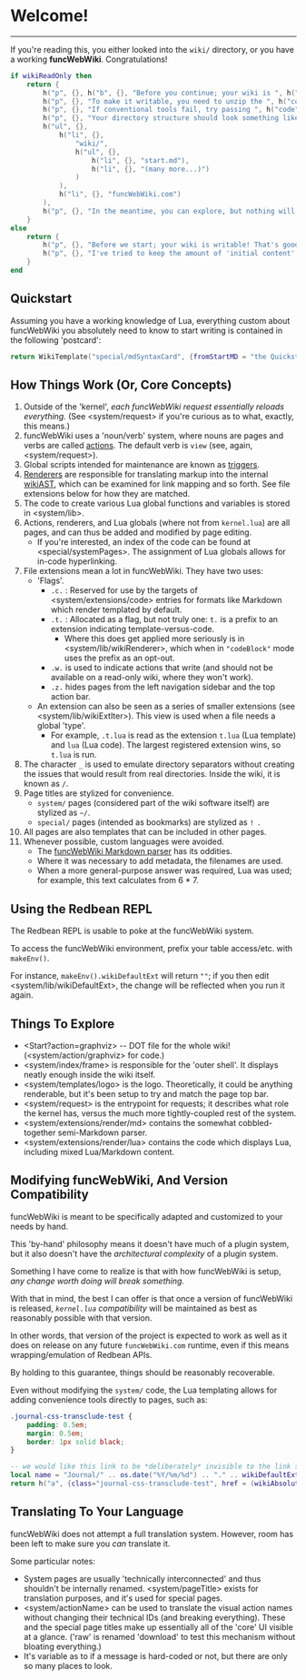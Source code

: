 # Welcome!

***

If you're reading this, you either looked into the `wiki/` directory, or you have a working **funcWebWiki**. Congratulations!

```t.lua
if wikiReadOnly then
	return {
		h("p", {}, h("b", {}, "Before you continue; your wiki is ", h("i", {}, "read-only!"))),
		h("p", {}, "To make it writable, you need to unzip the ", h("code", {}, "wiki"), " directory from the ", h("code", {}, "funcWebWiki.com"), " file."),
		h("p", {}, "If conventional tools fail, try passing ", h("code", {}, "-- --unpack"), " when launching."),
		h("p", {}, "Your directory structure should look something like this once you're done:"),
		h("ul", {},
			h("li", {},
				"wiki/",
				h("ul", {},
					h("li", {}, "start.md"),
					h("li", {}, "(many more...)")
				)
			),
			h("li", {}, "funcWebWiki.com")
		),
		h("p", {}, "In the meantime, you can explore, but nothing will be editable.")
	}
else
	return {
		h("p", {}, "Before we start; your wiki is writable! That's good. (This message would have changed if it wasn't.)"),
		h("p", {}, "I've tried to keep the amount of 'initial content' pages relatively lean in order to avoid complicating things; you should be able to start writing right away.")
	}
end
```

## Quickstart

Assuming you have a working knowledge of Lua, everything custom about funcWebWiki you absolutely need to know to start writing is contained in the following 'postcard':

```t.lua
return WikiTemplate("special/mdSyntaxCard", {fromStartMD = "the Quickstart"}, false)
```

## How Things Work (Or, Core Concepts)

1. Outside of the 'kernel', _each funcWebWiki request essentially reloads everything._ (See <system/request> if you're curious as to what, exactly, this means.)
2. funcWebWiki uses a 'noun/verb' system, where nouns are pages and verbs are called [actions](system/action). The default verb is `view` (see, again, <system/request>).
3. Global scripts intended for maintenance are known as [triggers](system/trigger).
4. [Renderers](system/extensions/render) are responsible for translating markup into the internal [wikiAST](system/lib/wikiAST), which can be examined for link mapping and so forth.
	See file extensions below for how they are matched.
5. The code to create various Lua global functions and variables is stored in <system/lib>.
6. Actions, renderers, and Lua globals (where not from `kernel.lua`) are all pages, and can thus be added and modified by page editing.
	* If you're interested, an index of the code can be found at <special/systemPages>. The assignment of Lua globals allows for in-code hyperlinking.
7. File extensions mean a lot in funcWebWiki. They have two uses:
	* 'Flags'.
		* `.c.` : Reserved for use by the targets of <system/extensions/code> entries for formats like Markdown which render templated by default.
		* `.t.` : Allocated as a flag, but not truly one: `t.` is a prefix to an extension indicating template-versus-code.
			* Where this does get applied more seriously is in <system/lib/wikiRenderer>, which when in `"codeBlock"` mode uses the prefix as an opt-out.
		* `.w.` is used to indicate actions that write (and should not be available on a read-only wiki, where they won't work).
		* `.z.` hides pages from the left navigation sidebar and the top action bar.
	* An extension can also be seen as a series of smaller extensions (see <system/lib/wikiExtIter>). This view is used when a file needs a global 'type'.
		* For example, `.t.lua` is read as the extension `t.lua` (Lua template) and `lua` (Lua code). The largest registered extension wins, so `t.lua` is run.
8. The character `_` is used to emulate directory separators without creating the issues that would result from real directories. Inside the wiki, it is known as `/`.
9. Page titles are stylized for convenience.
	* `system/` pages (considered part of the wiki software itself) are stylized as `~/`.
	* `special/` pages (intended as bookmarks) are stylized as `! `.
10. All pages are also templates that can be included in other pages.
11. Whenever possible, custom languages were avoided.
	* The [funcWebWiki Markdown parser](system/extensions/render/md) has its oddities.
	* Where it was necessary to add metadata, the filenames are used.
	* When a more general-purpose answer was required, Lua was used; for example, this text calculates <?lua 6 * 7?> from 6 * 7.

## Using the Redbean REPL

The Redbean REPL is usable to poke at the funcWebWiki system.

To access the funcWebWiki environment, prefix your table access/etc. with `makeEnv()`.

For instance, `makeEnv().wikiDefaultExt` will return <code >"<?lua tostring(wikiDefaultExt)?>"</code >; if you then edit <system/lib/wikiDefaultExt>, the change will be reflected when you run it again.

## Things To Explore

* <Start?action=graphviz> -- DOT file for the whole wiki! (<system/action/graphviz> for code.)
* <system/index/frame> is responsible for the 'outer shell'. It displays neatly enough inside the wiki itself.
* <system/templates/logo> is the logo.
	Theoretically, it could be anything renderable, but it's been setup to try and match the page top bar.
* <system/request> is the entrypoint for requests; it describes what role the kernel has, versus the much more tightly-coupled rest of the system.
* <system/extensions/render/md> contains the somewhat cobbled-together semi-Markdown parser.
* <system/extensions/render/lua> contains the code which displays Lua, including mixed Lua/Markdown content.

## Modifying funcWebWiki, And Version Compatibility

funcWebWiki is meant to be specifically adapted and customized to your needs by hand.

This 'by-hand' philosophy means it doesn't have much of a plugin system, but it also doesn't have the _architectural complexity_ of a plugin system.

Something I have come to realize is that with how funcWebWiki is setup, _any change worth doing will break something._

With that in mind, the best I can offer is that once a version of funcWebWiki is released, _`kernel.lua` compatibility_ will be maintained as best as reasonably possible with that version.

In other words, that version of the project is expected to work as well as it does on release on any future `funcWebWiki.com` runtime, even if this means wrapping/emulation of Redbean APIs.

By holding to this guarantee, things should be reasonably recoverable.

Even without modifying the `system/` code, the Lua templating allows for adding convenience tools directly to pages, such as:

```t.css
.journal-css-transclude-test {
	padding: 0.5em;
	margin: 0.5em;
	border: 1px solid black;
}
```

```t.lua
-- we would like this link to be *deliberately* invisible to the link scanner
local name = "Journal/" .. os.date("%Y/%m/%d") .. "." .. wikiDefaultExt
return h("a", {class="journal-css-transclude-test", href = (wikiAbsoluteBase .. name .. "?action=edit")}, name)
```

## Translating To Your Language

funcWebWiki does not attempt a full translation system. However, room has been left to make sure you _can_ translate it.

Some particular notes:

* System pages are usually 'technically interconnected' and thus shouldn't be internally renamed.
	<system/pageTitle> exists for translation purposes, and it's used for special pages.
* <system/actionName> can be used to translate the visual action names without changing their technical IDs (and breaking everything).
	These and the special page titles make up essentially all of the 'core' UI visible at a glance.
	('raw' is renamed 'download' to test this mechanism without bloating everything.)
* It's variable as to if a message is hard-coded or not, but there are only so many places to look.
